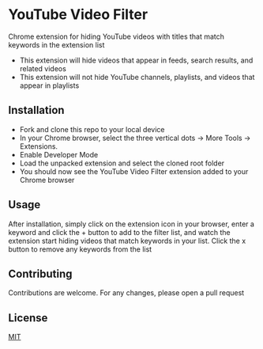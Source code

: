 # YouTube Video Filter

Chrome extension for hiding YouTube videos with titles that match keywords in the extension list

- This extension will hide videos that appear in feeds, search results, and related videos
- This extension will not hide YouTube channels, playlists, and videos that appear in playlists

## Installation

- Fork and clone this repo to your local device
- In your Chrome browser, select the three vertical dots -> More Tools -> Extensions.
- Enable Developer Mode
- Load the unpacked extension and select the cloned root folder
- You should now see the YouTube Video Filter extension added to your Chrome browser

## Usage

After installation, simply click on the extension icon in your browser, enter a keyword and click the + button to add to the filter list, and watch the extension start hiding videos that match keywords in your list. Click the x button to remove any keywords from the list

## Contributing

Contributions are welcome. For any changes, please open a pull request

## License

[MIT](https://choosealicense.com/licenses/mit/)
